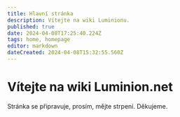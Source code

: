 ```yaml
---
title: Hlavní stránka
description: Vítejte na wiki Luminionu.
published: true
date: 2024-04-08T17:25:40.224Z
tags: home, homepage
editor: markdown
dateCreated: 2024-04-08T15:32:55.560Z
---
```


# Vítejte na wiki Luminion.net
Stránka se připravuje, prosím, mějte strpení. Děkujeme.